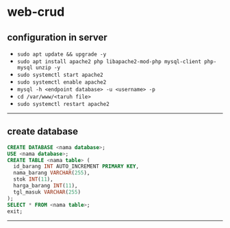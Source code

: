 # web-crud
## configuration in server
- ```sudo apt update && upgrade -y```
- ```sudo apt install apache2 php libapache2-mod-php mysql-client php-mysql unzip -y```
- ```sudo systemctl start apache2```
- ```sudo systemctl enable apache2```
- ```mysql -h <endpoint database> -u <username> -p```
- ```cd /var/www/<taruh file>```
- ```sudo systemctl restart apache2```
---
## create database
```sql
CREATE DATABASE <nama database>;
USE <nama database>;
CREATE TABLE <nama table> (
  id_barang INT AUTO_INCREMENT PRIMARY KEY,
  nama_barang VARCHAR(255),
  stok INT(11),
  harga_barang INT(11),
  tgl_masuk VARCHAR(255)
);
SELECT * FROM <nama table>;
exit;
```
---

